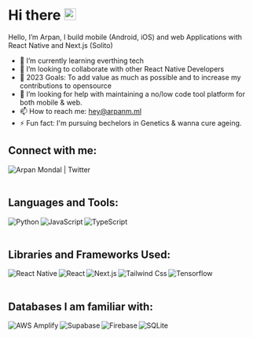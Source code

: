 # Hi there <img src="https://user-images.githubusercontent.com/1303154/88677602-1635ba80-d120-11ea-84d8-d263ba5fc3c0.gif" width="24px" height="24px" alt="hello">

<p>
Hello, I’m Arpan, I build mobile (Android, iOS) and web Applications with React Native and Next.js (Solito)  </p>

- 🌱 I’m currently learning everthing tech
- 👯 I’m looking to collaborate with other React Native Developers
- 🥅 2023 Goals: To add value as much as possible and to increase my contributions to opensource 
- 🤔 I’m looking for help with maintaining a no/low code tool platform for both mobile & web.
- 📫 How to reach me: hey@arpanm.ml
- ⚡ Fun fact: I'm pursuing bechelors in Genetics & wanna cure ageing.

## Connect with me:

[<img align="left" alt="Arpan Mondal | Twitter" src="https://img.shields.io/badge/Twitter-1DA1F2?style=for-the-badge&logo=twitter&logoColor=white" />][twitter]

<br />
<br />


## Languages and Tools:

<p>
<img align="left" alt="Python" src="https://img.shields.io/badge/Python-14354C?style=for-the-badge&logo=python&logoColor=white" />
<img align="left" alt="JavaScript" src="https://img.shields.io/badge/JavaScript-F7DF1E?style=for-the-badge&logo=javascript&logoColor=black" />
<img align="left" alt="TypeScript" src="https://img.shields.io/badge/TypeScript-007ACC?style=for-the-badge&logo=typescript&logoColor=white" />
</p>
<br />
<br />

## Libraries and Frameworks Used:

<img align="left" alt="React Native" src="https://img.shields.io/badge/React_Native-20232A?style=for-the-badge&logo=react&logoColor=61DAFB" />
<img align="left" alt="React" src="https://img.shields.io/badge/React-20232A?style=for-the-badge&logo=react&logoColor=61DAFB" />
<img align="left" alt="Next.js" src="https://img.shields.io/badge/Next.js-20232A?style=for-the-badge&logo=nextdotjs&logoColor=61DAFB" />
<img align="left" alt="Tailwind Css" src="https://img.shields.io/badge/Tailwind_CSS-20232A?style=for-the-badge&logo=tailwindcss&logoColor=61DAFB" />
<img align="left" alt="Tensorflow" src="https://img.shields.io/badge/Tensorflow-20232A?style=for-the-badge&logo=tensorflow&logoColor=61DAFB" />

<br />
<br />


## Databases I am familiar with:

<img align="left" alt="AWS Amplify" src="https://img.shields.io/badge/AMPLIFY-grey?style=for-the-badge&logo=awsamplify&logoColor=white" />
<img align="left" alt="Supabase" src="https://img.shields.io/badge/SUPABASE-green?style=for-the-badge&logo=supabase&logoColor=white" />
<img align="left" alt="Firebase" src="https://img.shields.io/badge/FIREBASE-yellow?style=for-the-badge&logo=firebase&logoColor=white" />
<img align="left" alt="SQLite" src="https://img.shields.io/badge/SQLite-black?style=for-the-badge&logo=sqlite&logoColor=white" />

<br />
<br />

[twitter]: https://twitter.com/a_sane_boson
